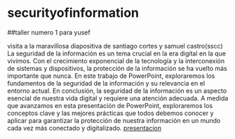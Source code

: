 # securityofinformation

##taller numero 1 para yusef

visita a la maravillosa diapositiva de santiago cortes y samuel castro(sscc)
La seguridad de la información es un tema crucial en la era digital en la que vivimos. Con el crecimiento exponencial de la tecnología y la interconexión de sistemas y dispositivos, la protección de la información se ha vuelto más importante que nunca. En este trabajo de PowerPoint, exploraremos los fundamentos de la seguridad de la información y su relevancia en el entorno actual.
En conclusión, la seguridad de la información es un aspecto esencial de nuestra vida digital y requiere una atención adecuada. A medida que avanzamos en esta presentación de PowerPoint, exploraremos los conceptos clave y las mejores prácticas que todos debemos conocer y aplicar para garantizar la protección de nuestra información en un mundo cada vez más conectado y digitalizado.
[presentacion](https://docs.google.com/presentation/d/1Qx6Hv9CkZlPZ5RBVIIpNzlHq9qxs3adoZQxVSHn51vQ/edit?usp=sharing)
